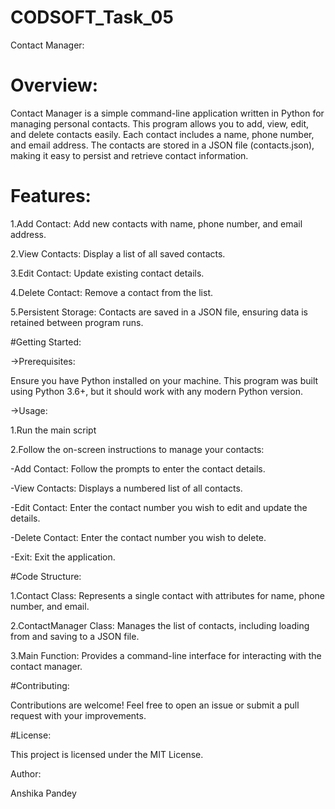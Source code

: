 # CODSOFT_Task_05

Contact Manager:

# Overview:

Contact Manager is a simple command-line application written in Python for managing personal contacts. This program allows you to add, view, edit, and delete contacts easily. Each contact includes a name, phone number, and email address. The contacts are stored in a JSON file (contacts.json), making it easy to persist and retrieve contact information.

# Features:


1.Add Contact: Add new contacts with name, phone number, and email address.

2.View Contacts: Display a list of all saved contacts.

3.Edit Contact: Update existing contact details.

4.Delete Contact: Remove a contact from the list.

5.Persistent Storage: Contacts are saved in a JSON file, ensuring data is retained between program runs.

#Getting Started:

->Prerequisites:

Ensure you have Python installed on your machine. This program was built using Python 3.6+, but it should work with any modern Python version.

->Usage:

1.Run the main script

2.Follow the on-screen instructions to manage your contacts:


-Add Contact: Follow the prompts to enter the contact details.

-View Contacts: Displays a numbered list of all contacts.

-Edit Contact: Enter the contact number you wish to edit and update the details.

-Delete Contact: Enter the contact number you wish to delete.

-Exit: Exit the application.

#Code Structure:

1.Contact Class: Represents a single contact with attributes for name, phone number, and email.

2.ContactManager Class: Manages the list of contacts, including loading from and saving to a JSON file.

3.Main Function: Provides a command-line interface for interacting with the contact manager.

#Contributing:

Contributions are welcome! Feel free to open an issue or submit a pull request with your improvements.

#License:

This project is licensed under the MIT License.

Author:

Anshika Pandey
